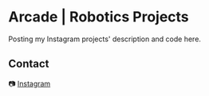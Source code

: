 # Arcade | Robotics Projects
Posting my Instagram projects' description and code here.

## Contact
📷 [Instagram](https://www.instagram.com/____arcade____/)
